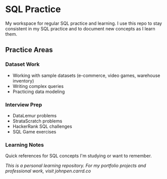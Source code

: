 # SQL Practice

My workspace for regular SQL practice and learning. I use this repo to stay consistent in my SQL practice and to document new concepts as I learn them.

## Practice Areas

### Dataset Work
- Working with sample datasets (e-commerce, video games, warehouse inventory)
- Writing complex queries
- Practicing data modeling

### Interview Prep
- DataLemur problems
- StrataScratch problems
- HackerRank SQL challenges
- SQL Game exercises

### Learning Notes
Quick references for SQL concepts I'm studying or want to remember.

*This is a personal learning repository. For my portfolio projects and professional work, visit johnpen.carrd.co*